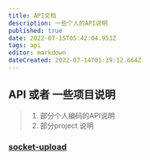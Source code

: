 ```yaml
---
title: API文档
description: 一些个人的API说明
published: true
date: 2022-07-15T05:42:04.953Z
tags: api
editor: markdown
dateCreated: 2022-07-14T01:39:12.664Z
---
```


## API 或者 一些项目说明

>  1. 部分个人编码的API说明
>  2. 部分project 说明


### [socket-upload](/mine-api/socket-upload)